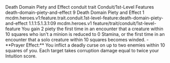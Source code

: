 <ability>
  <name>Death Domain Piety and Effect</name>
  <metadata>
    <class>conduit</class>
    <feature_type>trait</feature_type>
    <file_dpath>Conduit/1st-Level Features</file_dpath>
    <item_id>death-domain-piety-and-effect</item_id>
    <item_index>9</item_index>
    <item_name>Death Domain Piety and Effect</item_name>
    <level>1</level>
    <scc>mcdm.heroes.v1:feature.trait.conduit.1st-level-feature:death-domain-piety-and-effect</scc>
    <scdc>1.1.1:5.1.3.1:09</scdc>
    <source>mcdm.heroes.v1</source>
    <type>feature/trait/conduit/1st-level-feature</type>
  </metadata>
  <effects>
    <effect type="mundane" name="Piety">You gain 2 piety the first time in an encounter that a creature within 10 squares who isn&apos;t a minion is reduced to 0 Stamina, or the first time in an encounter that a solo creature within 10 squares becomes winded.
- **Prayer Effect:** You inflict a deadly curse on up to two enemies within 10 squares of you. Each target takes corruption damage equal to twice your Intuition score.</effect>
  </effects>
</ability>
